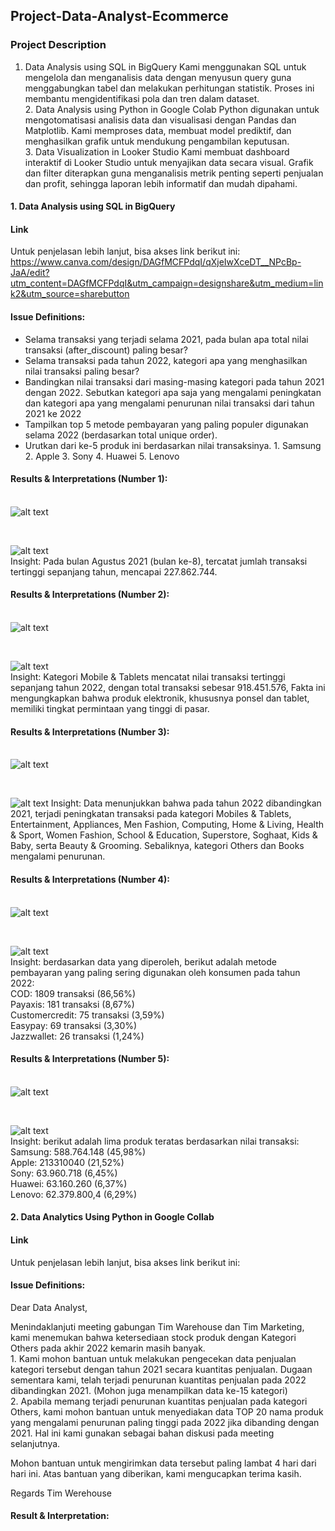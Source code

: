 ## Project-Data-Analyst-Ecommerce
### Project Description <br>
1. Data Analysis using SQL in BigQuery
Kami menggunakan SQL untuk mengelola dan menganalisis data dengan menyusun query guna menggabungkan tabel dan melakukan perhitungan statistik. Proses ini membantu mengidentifikasi pola dan tren dalam dataset.
<br>2. Data Analysis using Python in Google Colab
Python digunakan untuk mengotomatisasi analisis data dan visualisasi dengan Pandas dan Matplotlib. Kami memproses data, membuat model prediktif, dan menghasilkan grafik untuk mendukung pengambilan keputusan.
<br>3. Data Visualization in Looker Studio 
Kami membuat dashboard interaktif di Looker Studio untuk menyajikan data secara visual. Grafik dan filter diterapkan guna menganalisis metrik penting seperti penjualan dan profit, sehingga laporan lebih informatif dan mudah dipahami.

#### 1. Data Analysis using SQL in BigQuery
#### Link
Untuk penjelasan lebih lanjut, bisa akses link berikut ini: https://www.canva.com/design/DAGfMCFPdqI/qXjeIwXceDT__NPcBp-JaA/edit?utm_content=DAGfMCFPdqI&utm_campaign=designshare&utm_medium=link2&utm_source=sharebutton

#### Issue Definitions:
- Selama transaksi yang terjadi selama 2021, pada bulan apa total nilai transaksi (after_discount) paling besar?
- Selama transaksi pada tahun 2022, kategori apa yang menghasilkan nilai transaksi paling besar?
- Bandingkan nilai transaksi dari masing-masing kategori pada tahun 2021 dengan 2022. Sebutkan kategori apa saja yang mengalami peningkatan dan kategori apa yang mengalami penurunan nilai transaksi dari tahun 2021 ke 2022
- Tampilkan top 5 metode pembayaran yang paling populer digunakan selama 2022 (berdasarkan total unique order).
- Urutkan dari ke-5 produk ini berdasarkan nilai transaksinya. 1. Samsung 2. Apple 3. Sony 4. Huawei 5. Lenovo

#### Results & Interpretations (Number 1): <br> <br>
![alt text](https://github.com/amirahzubaidi/Project-Data-Analyst-Ecommerce/blob/main/SQL%20in%20Bigquery/Screenshot%20Query%20%26%20Result/Query%20no%201.png?raw=true)

<br> 

![alt text](https://github.com/amirahzubaidi/Project-Data-Analyst-Ecommerce/blob/main/SQL%20in%20Bigquery/Screenshot%20Query%20%26%20Result/Result%20no%201.png?raw=true)
<br>Insight: Pada bulan Agustus 2021 (bulan ke-8), tercatat jumlah transaksi tertinggi sepanjang tahun, mencapai 227.862.744.
   
#### Results & Interpretations (Number 2): <br> <br>
![alt text](https://github.com/amirahzubaidi/Project-Data-Analyst-Ecommerce/blob/main/SQL%20in%20Bigquery/Screenshot%20Query%20%26%20Result/Query%20no%202.png?raw=true)

<br> 

![alt text](https://github.com/amirahzubaidi/Project-Data-Analyst-Ecommerce/blob/main/SQL%20in%20Bigquery/Screenshot%20Query%20%26%20Result/Result%20no%202.png?raw=true)
<br>Insight: Kategori Mobile & Tablets mencatat nilai transaksi tertinggi sepanjang tahun 2022, dengan total transaksi sebesar 918.451.576, Fakta ini mengungkapkan bahwa produk elektronik, khususnya ponsel dan tablet, memiliki tingkat permintaan yang tinggi di pasar.

#### Results & Interpretations (Number 3): <br> <br>
![alt text](https://github.com/amirahzubaidi/Project-Data-Analyst-Ecommerce/blob/main/SQL%20in%20Bigquery/Screenshot%20Query%20%26%20Result/Query%20no%203.png?raw=true)

<br>

![alt text](https://github.com/amirahzubaidi/Project-Data-Analyst-Ecommerce/blob/main/SQL%20in%20Bigquery/Screenshot%20Query%20%26%20Result/Result%20no%203.png?raw=true)
Insight: Data menunjukkan bahwa pada tahun 2022 dibandingkan 2021, terjadi peningkatan transaksi pada kategori Mobiles & Tablets, Entertainment, Appliances, Men Fashion, Computing, Home & Living, Health & Sport, Women Fashion, School & Education, Superstore, Soghaat, Kids & Baby, serta Beauty & Grooming. Sebaliknya, kategori Others dan Books mengalami penurunan.

#### Results & Interpretations (Number 4): <br> <br>
![alt text](https://github.com/amirahzubaidi/Project-Data-Analyst-Ecommerce/blob/main/SQL%20in%20Bigquery/Screenshot%20Query%20%26%20Result/Query%20no%204.png?raw=true)

<br>

![alt text](https://github.com/amirahzubaidi/Project-Data-Analyst-Ecommerce/blob/main/SQL%20in%20Bigquery/Screenshot%20Query%20%26%20Result/Result%20no%204.png?raw=true)
<br> Insight: berdasarkan data yang diperoleh, berikut adalah metode pembayaran yang paling sering digunakan oleh konsumen pada tahun 2022:
<br> COD: 1809 transaksi (86,56%)
<br> Payaxis: 181 transaksi (8,67%)
<br> Customercredit: 75 transaksi (3,59%)
<br> Easypay: 69 transaksi (3,30%)
<br> Jazzwallet: 26 transaksi (1,24%)

#### Results & Interpretations (Number 5): <br> <br>
![alt text](https://github.com/amirahzubaidi/Project-Data-Analyst-Ecommerce/blob/main/SQL%20in%20Bigquery/Screenshot%20Query%20%26%20Result/Query%20no%205.png?raw=true)

<br>

![alt text](https://github.com/amirahzubaidi/Project-Data-Analyst-Ecommerce/blob/main/SQL%20in%20Bigquery/Screenshot%20Query%20%26%20Result/Result%20no%205.png?raw=true)
<br> Insight: berikut adalah lima produk teratas berdasarkan nilai transaksi:
<br> Samsung: 588.764.148 (45,98%)
<br> Apple: 213310040 (21,52%)
<br> Sony: 63.960.718 (6,45%)
<br> Huawei: 63.160.260 (6,37%)
<br> Lenovo: 62.379.800,4 (6,29%)

#### 2. Data Analytics Using Python in Google Collab
#### Link
Untuk penjelasan lebih lanjut, bisa akses link berikut ini:

#### Issue Definitions:
Dear Data Analyst,

Menindaklanjuti meeting gabungan Tim Warehouse dan Tim Marketing, kami menemukan bahwa ketersediaan stock produk dengan Kategori Others pada akhir 2022 kemarin masih banyak.
<br>1. Kami mohon bantuan untuk melakukan pengecekan data penjualan kategori tersebut dengan tahun 2021 secara kuantitas penjualan. Dugaan sementara kami, telah terjadi penurunan kuantitas penjualan pada 2022 dibandingkan 2021. (Mohon juga menampilkan data ke-15 kategori)
<br>2. Apabila memang terjadi penurunan kuantitas penjualan pada kategori Others, kami mohon bantuan untuk menyediakan data TOP 20 nama produk yang mengalami penurunan paling tinggi pada 2022 jika dibanding dengan 2021. Hal ini kami gunakan sebagai bahan diskusi pada meeting selanjutnya. 

Mohon bantuan untuk mengirimkan data tersebut paling lambat 4 hari dari hari ini. Atas bantuan yang diberikan, kami mengucapkan terima kasih.

Regards
Tim Werehouse

#### Result & Interpretation: 





